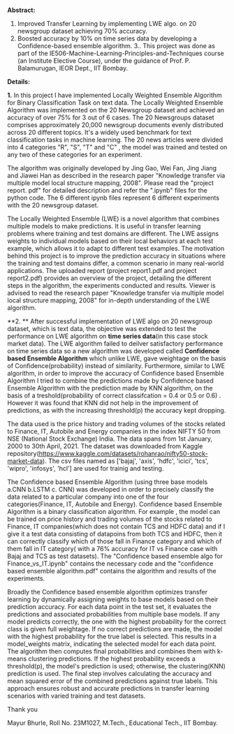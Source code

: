 **Abstract:**
1. Improved Transfer Learning by implementing LWE algo. on 20 newsgroup dataset achieving 70% accuracy.
2. Boosted accuracy by 10% on time series data by developing a Confidence-based ensemble algorithm.
3.. This project was done as part of the IE506-Machine-Learning-Principles-and-Techniques course (an Institute Elective Course), under the guidance of Prof. P. Balamurugan, IEOR Dept., IIT Bombay.

**Details:**


**1.**
In this project I have implemented Locally Weighted Ensemble Algorithm for Binary Classification Task on text data. The Locally Weighted Ensemble Algorithm was implemented on the 20 Newsgroup dataset and achieved an accuracy of over 75% for 3 out of 6 cases. The 20 Newsgroups dataset comprises approximately 20,000 newsgroup documents evenly distributed across 20 different topics. It's a widely used benchmark for text classification tasks in machine learning. The 20 news articles were divided into 4 categories "R", "S", "T" and "C" , the model was trained and tested on any two of these categories for an experiment. 


The algorithm was originally developed by Jing Gao, Wei Fan, Jing Jiang and Jiawei Han as described in the research paper "Knowledge transfer via multiple model local structure mapping, 2008". Please read the "project report. pdf" for detailed description and refer the ".ipynb" files for the python code. The 6 different ipynb files represent 6 different experiments with the 20 newsgroup dataset.

The Locally Weighted Ensemble (LWE) is a novel algorithm that combines multiple models to make predictions. It is useful in
transfer learning problems where training and test domains are different. The LWE assigns weights to individual models based
on their local behaviors at each test example, which allows it to adapt to different test examples.
The motivation behind this project is to improve the prediction accuracy in situations where the training and test domains
differ, a common scenario in many real-world applications. The uploaded report (project report1.pdf and project report2.pdf) provides an overview of the project, detailing the
different steps in the algorithm, the experiments conducted and results. Viewer is advised to read the research paper "Knowledge transfer via multiple model local structure mapping, 2008" for in-depth  understanding of the LWE algorithm.


**2. **
After successful implementation of LWE algo on 20 newsgroup dataset, which is text data, the objective was extended to test the performance on LWE algorithm on **time series data**(in this case stock market data). The LWE algorithm failed to deilver satisfactory performance on time series data so a new algorithm was developed called **Confidence based Ensemble Algorithm** which unlike LWE, gave weightage on the basis of Confidence(probability) instead of similarity. Furthermore, similar to LWE algorithm,  in order to improve the accuracy of Confidence based Ensemble Algorithm I tried to combine the predictions made by Confidence based Ensemble Algorithm with the prediction made by KNN algorithm, on the basis of a treshold(probability of correct classifcation = 0.4 or 0.5 or 0.6) . However it was found that KNN did not help in the improvement of predictions, as with the increasing threshold(p) the accuracy kept dropping.

The data used is the price history and trading volumes of the  stocks related to Finance, IT, Autobile and Energy companies in the index NIFTY 50 from NSE (National Stock Exchange) India.  The data spans from 1st January, 2000 to 30th April, 2021. The dataset was downloaded from Kaggle repository(https://www.kaggle.com/datasets/rohanrao/nifty50-stock-market-data). The csv files named as ['bajaj', 'axis', 'hdfc', 'icici', 'tcs', 'wipro', 'infosys', 'hcl'] are used for trainig and testing.

The Confidence based Ensemble Algorithm (using three base models a.CNN b.LSTM  c. CNN) was developed in order to precisely classify the data related to a particular company into one of the four categories(Finance, IT, Autobile and Energy). Confidence based Ensemble Algorithm is a binary classification algorithm. For example , the model can be trained on price history and trading volumes of the  stocks related to Finance, IT companies(which does not contain TCS and HDFC data) and if I give it a test data consisting of datapoins from both TCS and HDFC, then it can correctly classify which of those fall in Finance category and which of them fall in IT category( with a 76% accuracy for IT vs Finance case with Bajaj and TCS as test datasets). The "Confidence based ensemble algo for Finance_vs_IT.ipynb" contains the necessary code and the "confidence based ensemble algorithm.pdf" contains the algorithm and results of the experiments.

Broadly the Confidence based ensemble algorithm optimizes transfer learning by dynamically assigning weights to base models based on their prediction accuracy. For each data point in the test set, it evaluates the predictions and associated probabilities from multiple base models. If any model predicts correctly, the one with the highest probability for the correct class is given full weightage. If no correct predictions are made, the model with the highest probability for the true label is selected. This results in a model_weights matrix, indicating the selected model for each data point. The algorithm then computes final probabilities and combines them with k-means clustering predictions. If the highest probability exceeds a threshold(p), the model's prediction is used; otherwise, the clustering(KNN) prediction is used. The final step involves calculating the accuracy and mean squared error of the combined predictions against true labels. This approach ensures robust and accurate predictions in transfer learning scenarios with varied training and test datasets.

Thank you 

Mayur Bhurle, Roll No. 23M1027, M.Tech., Educational Tech., IIT Bombay.

